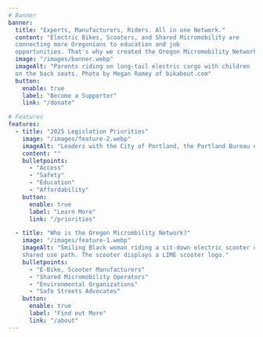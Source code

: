 ```yaml
---
# Banner
banner:
  title: "Experts, Manufacturers, Riders. All in one Network."
  content: "Electric Bikes, Scooters, and Shared Micromobility are
  connecting more Oregonians to education and job
  opportunities. That's why we created the Oregon Micromobility Network."
  image: "/images/banner.webp"
  imageAlt: "Parents riding on long-tail electric cargo with children
  on the back seats. Photo by Megan Ramey of bikabout.com"
  button:
    enable: true
    label: "Become a Supporter"
    link: "/donate"

# Features
features:
  - title: "2025 Legislation Priorities"
    image: "/images/feature-2.webp"
    imageAlt: "Leaders with the City of Portland, the Portland Bureau of Transportation, the scooter companies and community organizations spoke at a news conference Aug. 8. From left to right, they are Momoko Saunders, Vendor Manager for suma, Kanika Agrawal, Regional Director of Micromobility Operations for Lyft, Priya Dhanapal, Deputy City Administrator for Public Works for the City of Portland, PBOT Director Millicent Williams, Hayden Harvey, Director of Government Relations for Lime and Sarah Iannarone, Executive Director of The Street Trust. Photo by PBOT."
    content: ""
    bulletpoints:
      - "Access"
      - "Safety"
      - "Education"
      - "Affordability"
    button:
      enable: true
      label: "Learn More"
      link: "/priorities"

  - title: "Who is the Oregon Micrombility Network?"
    image: "/images/feature-1.webp"
    imageAlt: "Smiling Black woman riding a sit-down electric scooter on a
    shared use path. The scooter displays a LIME scooter logo."
    bulletpoints:
      - "E-Bike, Scooter Manufacturers"
      - "Shared Micromobility Operators"
      - "Environmental Organizations"
      - "Safe Streets Advocates"
    button:
      enable: true
      label: "Find out More"
      link: "/about"
---
```

